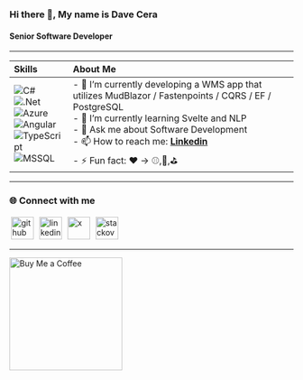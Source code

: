 ### Hi there 👋, My name is Dave Cera
#### Senior Software Developer

---

Skills           |  About Me
:-------------------------|:-------------------------
![C#](https://img.shields.io/badge/c%23-%23239120.svg?style=for-the-badge&logo=c-sharp&logoColor=white)<br>![.Net](https://img.shields.io/badge/.NET-5C2D91?style=for-the-badge&logo=.net&logoColor=white)<br>![Azure](https://img.shields.io/badge/azure-%230072C6.svg?style=for-the-badge&logo=microsoft-azure&logoColor=white)<br>![Angular](https://img.shields.io/badge/angular-%23DD0031.svg?style=for-the-badge&logo=angular&logoColor=white)<br>![TypeScript](https://img.shields.io/badge/typescript-%23007ACC.svg?style=for-the-badge&logo=typescript&logoColor=white)<br>![MSSQL](https://img.shields.io/badge/mssql-%23CC2927.svg?style=for-the-badge&logo=microsoft-sql-server&logoColor=white)<br> | - 🔭 I’m currently developing a WMS app that utilizes MudBlazor / Fastenpoints / CQRS / EF / PostgreSQL<br>- 🌱 I’m currently learning Svelte and NLP <br>- 💬 Ask me about Software Development<br>- 📫 How to reach me: <b><a href="https://www.linkedin.com/in/david-cera/"> Linkedin </a></b><br>- ⚡ Fun fact: ❤️ -> ⚾,🏈,⛳ <br>

---

### 🌐 Connect with me
[<img src="https://cdn-icons-png.flaticon.com/512/733/733553.png" alt="github" height="40" style="padding:3px">](https://github.com/davecera)
[<img src="https://cdn-icons-png.flaticon.com/512/174/174857.png" alt="linkedin" height="40" style="padding:3px">](https://www.linkedin.com/in/david-cera/) 
[<img src="https://cdn-icons-png.flaticon.com/512/5968/5968958.png" alt="x" height="40" style="padding:3px">](https://x.com/ogcera)
[<img src="https://cdn-icons-png.flaticon.com/512/2111/2111628.png" alt="stackoverflow" height="40" style="padding:3px">](https://stackoverflow.com/users/31429079)

---

<a href="https://buymeacoffee.com/davecera">
  <img src="https://cdn.buymeacoffee.com/buttons/v2/default-yellow.png" alt="Buy Me a Coffee" width="200"/>
</a>